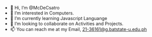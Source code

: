 - 👋 Hi, I’m @McDeCsatro
- 👀 I’m interested in Computers.
- 🌱 I’m currently learning Javascript Languange
- 💞️ I’m looking to collaborate on Activities and Projects.
- 📫 You can reach me at my Email, 21-36161@g.batstate-u.edu.ph

<!---
McDeCsatro/McDeCsatro is a ✨ special ✨ repository because its `README.md` (this file) appears on your GitHub profile.
You can click the Preview link to take a look at your changes.
--->
